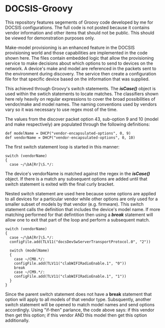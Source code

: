 # DOCSIS-Groovy

This repository features segements of Groovy code developed by me for DOCSIS configurations. The full code is not posted because it contains vendor information and other items that should not be public. This should be viewed for demonstration purposes only.

Make-model provisioning is an enhanced feature in the DOCSIS provisioning world and those capabilities are implemented in the code shown here. The files contain embedded logic that allow the provisioning service to make decisions about which options to send to devices on the network. A device's make and model are referenced in the packets sent to the environment during discovery. The service then create a configuration file for that specific device based on the information that was supplied.

This achieved through Groovy's switch statements. The ***isCase()*** object is used within the swtich statements to locate matches. The classifiers shown here rely heavily on regular expressions to cover the broad possibilities of vendor/make and model names. The naming conventions used by vendors vary so it was necessary to use regex most of the time.


The values from the discover packet option 43, sub-option 9 and 10 (model and make respectively) are populated through the following definitions:

```
def modelName = DHCP("vendor-encapsulated-options", 0, 9)
def vendorName = DHCP("vendor-encapsulated-options", 0, 10)
```

The first switch statement loop is started in this manner:

```
switch (vendorName)
{
  case ~/\bA[Rr]\S.*/:
```

The device's vendorName is matched against the regex in the ***isCase()*** object. If there is a match any subsequent options are added until that switch statement is exited with the final curly bracket.

Nested switch statement are used here because some options are applied to all devices for a particular vendor while other options are only used for a smaller subset of models by that vendor (e.g. firmware). This switch statement calls the definition that includes the device's model name. If more matching performed for that defintition then using a ***break*** statement will allow one to exit that part of the loop and perform a subsequent match.

```
switch (vendorName)
{
  case ~/\bA[Rr]\S.*/:
  configFile.add(TLV11("docsDevSwServerTransportProtocol.0", "2"))
  
  switch (modelName)
  {
    case ~/CM8.*/:
    configFile.add(TLV11("clabWIFIRadioEnable.1", "0"))
    break
    case ~/CM9.*/:
    configFile.add(TLV11("clabWIFIRadioEnable.1", "1"))
  }
}
```

Since the parent switch statement does not have a **break** statement that option will apply to all models of that vendor type. Subsquently, another switch statement will be opened to match model names and send options accordingly. Using "if-then" parlance, the code above says: if this vendor then get this option; if this vendor AND this model then get this option additionally.
